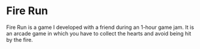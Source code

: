 # Fire Run

Fire Run is a game I developed with a friend during an 1-hour game jam. It is an arcade game in which you have to collect the hearts and avoid being hit by the fire. 
